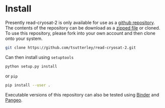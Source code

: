 Install
=======

Presently read-cryosat-2 is only available for use as a [github repository](https://github.com/tsutterley/read-cryosat-2).
The contents of the repository can be download as a [zipped file](https://github.com/tsutterley/read-cryosat-2/archive/master.zip)  or cloned.
To use this repository, please fork into your own account and then clone onto your system.  
```bash
git clone https://github.com/tsutterley/read-cryosat-2.git
```
Can then install using `setuptools`
```bash
python setup.py install
```
or `pip`
```bash
pip install --user .
```
Executable versions of this repository can also be tested using [Binder](https://mybinder.org/v2/gh/tsutterley/read-cryosat-2/master) and [Pangeo](https://binder.pangeo.io/v2/gh/tsutterley/read-cryosat-2/master).
